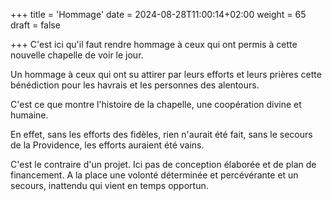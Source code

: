 +++
title = 'Hommage'
date = 2024-08-28T11:00:14+02:00
weight = 65
draft = false

+++
C'est ici qu'il faut rendre hommage à ceux qui ont permis à cette nouvelle chapelle de voir le jour.

Un hommage à ceux qui ont su attirer par leurs efforts et leurs prières cette bénédiction pour les havrais et les personnes des alentours.

C'est ce que montre l'histoire de la chapelle, une coopération divine et humaine.

En effet, sans les efforts des fidèles, rien n'aurait été fait, sans le secours de la Providence, les efforts auraient été vains.

C'est le contraire d'un projet. Ici pas de conception élaborée et de plan de financement.
A la place une volonté déterminée et percévérante et un secours, inattendu qui vient en temps opportun.

 






 